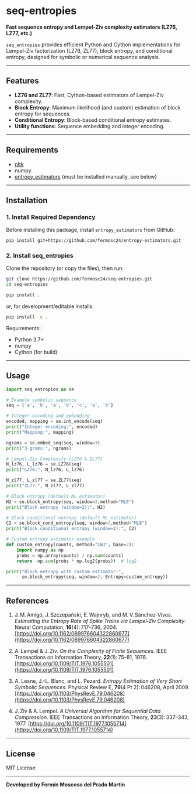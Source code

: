 # seq-entropies

**Fast sequence entropy and Lempel-Ziv complexity estimators (LZ76, LZ77, etc.)**

`seq_entropies` provides efficient Python and Cython implementations for Lempel-Ziv factorization (LZ76, ZL77), block entropy, and conditional entropy, designed for symbolic or numerical sequence analysis.

---

## Features

- **LZ76 and ZL77**: Fast, Cython-based estimators of Lempel-Ziv complexity.
- **Block Entropy**: Maximum likelihood (and custom) estimation of block entropy for sequences.
- **Conditional Entropy**: Block-based conditional entropy estimates.
- **Utility functions**: Sequence embedding and integer encoding.

---

## Requirements

- [nltk](https://www.nltk.org/)
- numpy
- [entropy_estimators](https://github.com/fermosc24/entropy-estimators) (must be installed manually, see below)

---

## Installation

### 1. Install Required Dependency

Before installing this package, install `entropy_estimators` from GitHub:

```bash
pip install git+https://github.com/fermosc24/entropy-estimators.git
```

### 2. Install seq_entropies

Clone the repository (or copy the files), then run:

```bash
git clone https://github.com/fermosc24/seq-entropies.git
cd seq-entropies

pip install .
```
or, for development/editable installs:

```bash
pip install -e .
```

Requirements:  
- Python 3.7+  
- numpy  
- Cython (for build)  

---

## Usage

```python
import seq_entropies as se

# Example symbolic sequence
seq = ['a', 'b', 'a', 'b', 'c', 'a', 'b']

# Integer encoding and embedding
encoded, mapping = se.int_encode(seq)
print("Integer encoding:", encoded)
print("Mapping:", mapping)

ngrams = se.embed_seq(seq, window=3)
print("3-grams:", ngrams)

# Lempel-Ziv Complexity (LZ76 & ZL77)
N_lz76, L_lz76 = se.LZ76(seq)
print("LZ76:", N_lz76, L_lz76)

N_zl77, L_zl77 = se.ZL77(seq)
print("ZL77:", N_zl77, L_zl77)

# Block entropy (default ML estimator)
H2 = se.block_entropy(seq, window=2,method="MLE")
print("Block entropy (window=2):", H2)

# Block conditional entropy (default ML estimator)
C2 = se.block_cond_entropy(seq, window=2,method="MLE")
print("Block conditional entropy (window=2):", C2)

# Custom entropy estimator example
def custom_entropy(counts, method="CWJ", base=2):
    import numpy as np
    probs = np.array(counts) / np.sum(counts)
    return -np.sum(probs * np.log2(probs))  # log2

print("Block entropy with custom estimator:",
      se.block_entropy(seq, window=2, Entropy=custom_entropy))
```
---

## References

1. J. M. Amigó, J. Szczepański, E. Wajnryb, and M. V. Sánchez‑Vives. *Estimating the Entropy Rate of Spike Trains via Lempel‑Ziv Complexity*. Neural Computation, **16**(4): 717–736, 2004. [https://doi.org/10.1162/089976604322860677](https://doi.org/10.1162/089976604322860677)


2. A. Lempel & J. Ziv. *On the Complexity of Finite Sequences*. IEEE Transactions on Information Theory, **22**(1): 75–81, 1976. [https://doi.org/10.1109/TIT.1976.1055501](https://doi.org/10.1109/TIT.1976.1055501)

3. A. Lesne, J.-L. Blanc, and L. Pezard. *Entropy Estimation of Very Short Symbolic Sequences*. Physical Review E, **79**(4 Pt 2): 046208, April 2009. [https://doi.org/10.1103/PhysRevE.79.046208](https://doi.org/10.1103/PhysRevE.79.046208)

4. J. Ziv & A. Lempel. *A Universal Algorithm for Sequential Data Compression*. IEEE Transactions on Information Theory, **23**(3): 337–343, 1977. [https://doi.org/10.1109/TIT.1977.1055714](https://doi.org/10.1109/TIT.1977.1055714)


---

## License

MIT License

---

**Developed by Fermín Moscoso del Prado Martín**
